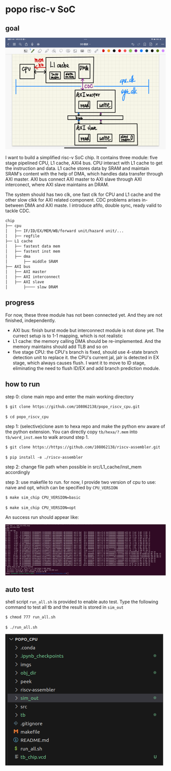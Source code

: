 popo risc-v SoC 
===

## goal

![overall diagram](imgs/overall_arch.PNG)

I want to build a simplified risc-v SoC chip. It contains three module: five stage pipelined CPU, L1 cache, AXI4 bus. CPU interact with L1 cache to get the instruction and data. L1 cache stores data by SRAM and maintain SRAM's content with the help of DMA, which handles data transfer through AXI master. AXI bus connect AXI master to AXI slave through AXI interconect, where AXI slave maintains an DRAM.

The system should has two clk, one fast clk for CPU and L1 cache and the other slow clkk for AXI related component. CDC problems arises in-between DMA and AXI maste. I introduce afifo, double sync, ready valid to tackle CDC.

```
chip
├── cpu
│   ├── IF/ID/EX/MEM/WB/forward unit/hazard unit/...
│   ├── regfile
├── L1 cache
│   ├── fastest data mem
│   ├── fastest inst mem
│   ├── dma
│       ├── middle SRAM
├── AXI bus
│   ├── AXI master
│   ├── AXI interconnect
│   ├── AXI slave
│       ├──── slow DRAM
```
## progress

For now, these three module has not been connected yet. And they are not finished, independently.

- AXI bus: finish burst mode but interconnect module is not done yet. The currect setup is to 1-1 mapping, which is not realistic
- L1 cache: the memory calling DMA should be re-implemented. And the memory maintains should add TLB and so on
- five stage CPU: the CPU's branch is fixed, should use 4-state branch detection unit to replace it. the CPU's current jal, jalr is detected in EX stage, which always causes flush. I want it to move to ID stage, eliminating the need to flush ID/EX and add branch prediction module.

## how to run

step 0: clone main repo and enter the main working directory
    
    $ git clone https://github.com/108062138/popo_riscv_cpu.git
    
    $ cd popo_riscv_cpu

step 1: (selective)clone asm to hexa repo and make the python env aware of the python extension. You can directly copy `tb/hexa/?.mem` into `tb/word_inst.mem` to walk around step 1.
    
    $ git clone https://https://github.com/108062138/riscv-assembler.git
    
    $ pip install -e ./riscv-assembler

step 2: change file path when possible in src/L1_cache/inst_mem accordingly

step 3: use makefile to run. for now, I provide two version of cpu to use: naive and opt, which can be specified by `CPU_VERSION`

    $ make sim_chip CPU_VERSION=basic

    $ make sim_chip CPU_VERSION=opt

An success run should appear like:

![sucess run](imgs/success_run.png)

## auto test

shell script `run_all.sh` is provided to enable auto test. Type the following command to test all tb and the result is stored in `sim_out`

    $ chmod 777 run_all.sh

    $ ./run_all.sh

![log](imgs/executing_directory.png)